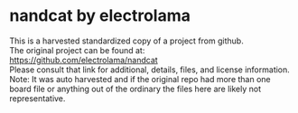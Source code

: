 
# nandcat by electrolama  
This is a harvested standardized copy of a project from github.  
The original project can be found at:  
https://github.com/electrolama/nandcat  
Please consult that link for additional, details, files, and license information.  
Note: It was auto harvested and if the original repo had more than one board file or anything out of the ordinary the files here are likely not representative.  
    